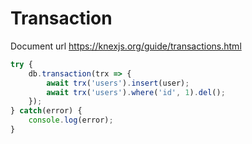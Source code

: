 # Transaction

Document url https://knexjs.org/guide/transactions.html

```javascript
try {
    db.transaction(trx => {
        await trx('users').insert(user);
        await trx('users').where('id', 1).del();
    });
} catch(error) {
    console.log(error);
}
```
